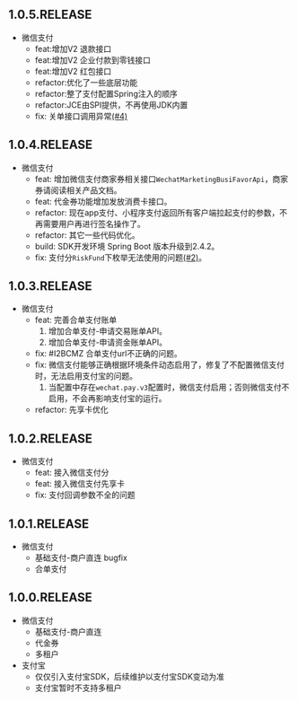 ## 1.0.5.RELEASE
- 微信支付
  - feat:增加V2 退款接口
  - feat:增加V2 企业付款到零钱接口
  - feat:增加V2 红包接口
  - refactor:优化了一些底层功能
  - refactor:整了支付配置Spring注入的顺序
  - refactor:JCE由SPI提供，不再使用JDK内置
  - fix: 关单接口调用异常[(#4)](https://github.com/NotFound403/payment-spring-boot/issues/4)

## 1.0.4.RELEASE
- 微信支付
  - feat: 增加微信支付商家券相关接口`WechatMarketingBusiFavorApi`，商家券请阅读相关产品文档。
  - feat: 代金券功能增加发放消费卡接口。
  - refactor: 现在app支付、小程序支付返回所有客户端拉起支付的参数，不再需要用户再进行签名操作了。
  - refactor: 其它一些代码优化。
  - build: SDK开发环境 Spring Boot 版本升级到2.4.2。
  - fix: 支付分`RiskFund`下枚举无法使用的问题[(#2)](https://github.com/NotFound403/payment-spring-boot/issues/2)。

## 1.0.3.RELEASE
- 微信支付
  - feat: 完善合单支付账单
    1. 增加合单支付-申请交易账单API。
    2. 增加合单支付-申请资金账单API。
  - fix: #I2BCMZ 合单支付url不正确的问题。
  - fix: 微信支付能够正确根据环境条件动态启用了，修复了不配置微信支付时，无法启用支付宝的问题。
    1. 当配置中存在`wechat.pay.v3`配置时，微信支付启用；否则微信支付不启用，不会再影响支付宝的运行。
  - refactor: 先享卡优化
  
## 1.0.2.RELEASE
- 微信支付
  - feat: 接入微信支付分
  - feat: 接入微信支付先享卡
  - fix: 支付回调参数不全的问题

## 1.0.1.RELEASE

- 微信支付
  - 基础支付-商户直连 bugfix
  - 合单支付

## 1.0.0.RELEASE

- 微信支付
  - 基础支付-商户直连
  - 代金券
  - 多租户  
- 支付宝
  - 仅仅引入支付宝SDK，后续维护以支付宝SDK变动为准
  - 支付宝暂时不支持多租户